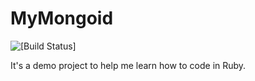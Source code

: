 # MyMongoid

![[Build Status]](https://travis-ci.org/42thcoder/my_mongoid)

It's a demo project to help me learn how to code in Ruby.


